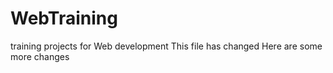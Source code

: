 # WebTraining
training projects for Web development
This file has changed
Here are some more changes
